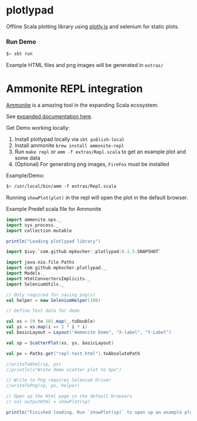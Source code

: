 # plotlypad

Offline Scala plotting library using [plotly.js](https://cdn.plot.ly/plotly-latest.min.js) and selenium for static plots.


### Run Demo

```bash
$> sbt run
```

Example HTML files and png images will be generated in `extras/`


# Ammonite REPL integration

[Ammonite](https://github.com/lihaoyi/Ammonite) is a amazing tool in the expanding Scala ecosystem.

See [expanded documentation here](http://www.lihaoyi.com/Ammonite/).
 
Get Demo working locally:
 
1. Install plotlypad locally via `sbt publish-local`
2. Install ammonite `brew install ammonite-repl`
3. Run `make repl` or `amm -f extras/Repl.scala` to get an example plot and some data
4. (Optional) For generating png images, `FireFox` must be installed 

Example/Demo:

```bash
$> /usr/local/bin/amm -f extras/Repl.scala
```

Running `showPlot(plot)` in the repl will open the plot in the default browser.

Example Predef.scala file for Ammonite

```scala
import ammonite.ops._
import sys.process._
import collection.mutable

println("Loading plotlypad library")

import $ivy.`com.github.mpkocher::plotlypad:0.1.5-SNAPSHOT`

import java.nio.file.Paths
import com.github.mpkocher.plotlypad._
import Models._
import HtmlConvertersImplicits._
import SeleniumUtils._

// Only required for saving png(s)
val helper = new SeleniumHelper(100)

// Define Test data for demo

val xs = (0 to 10).map(_.toDouble)
val ys = xs.map(i => 2 * i * i)
val basicLayout = Layout("Ammonite Demo", "X-label", "Y-Label")

val sp = ScatterPlot(xs, ys, basicLayout)

val px = Paths.get("repl-test.html").toAbsolutePath

//writeToHtml(sp, px)
//println(s"Wrote demo scatter plot to $px")

// Write to Png requires Selenium Driver
//writeToPng(sp, px, helper)

// Open up the Html page in the default browsers
// val outputHtml = showPlot(sp)

println("Finished loading. Run `showPlot(sp)` to open up an example plot in the default browser")

```


